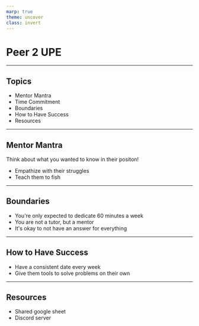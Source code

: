 ```yaml
---
marp: true
theme: uncover
class: invert
---
```


# Peer 2 UPE

---

## Topics
* Mentor Mantra
* Time Commitment
* Boundaries
* How to Have Success
* Resources

---

## Mentor Mantra
Think about what you wanted to know in their positon!
- Empathize with their struggles
- Teach them to fish

--- 

## Boundaries
- You're only expected to dedicate 60 minutes a week
- You are not a tutor, but a mentor
- It's okay to not have an answer for everything

--- 

## How to Have Success
- Have a consistent date every week
- Give them tools to solve problems on their own

---

## Resources
- Shared google sheet
- Discord server
